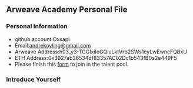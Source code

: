 ## Arweave Academy Personal File

### Personal information

- github account:Oxsapi
- Email:andrekovling@gmail.com
- Arweave Address:h03_y3-TGGIxiloGQiuLktVrb2SWs1eyLwEwncFQBxU
- ETH Address:0x3927ab36534df83357AC02Dc1b543fB0a2e449F5
- Please finish this [form](https://docs.google.com/forms/d/e/1FAIpQLSfWA5fIIcBgmRppm3jNz5vmf9Mai_QMVil-2pO4r7YKn_Zhtw/viewform?usp=sf_link) to join in the talent pool.

### Introduce Yourself